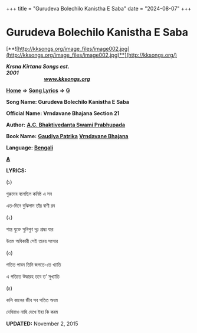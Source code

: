 +++
title = "Gurudeva Bolechilo Kanistha E Saba"
date = "2024-08-07"
+++

# Gurudeva Bolechilo Kanistha E Saba
[**![http://kksongs.org/image_files/image002.jpg](http://kksongs.org/image_files/image002.jpg)**](http://kksongs.org/)

**_Krsna Kirtana Songs est. 2001_**                                                                                                                                                 **_www.kksongs.org_**

**[Home](http://kksongs.org/)** **⇒** **[Song Lyrics](http://kksongs.org/lyrics.html)** **⇒** **[G](http://kksongs.org/songs/song_g.html)**

**Song Name: Gurudeva Bolechilo Kanistha E Saba**

**Official Name: Vrndavane Bhajana Section 21**

**Author:** [**A.C. Bhaktivedanta Swami Prabhupada**](http://kksongs.org/authors/list/acbsp.html)

**Book Name:** [**Gaudiya Patrika**](http://kksongs.org/authors/literature/gaudiyapatrika.html) [**Vrndavane Bhajana**](http://kksongs.org/authors/literature/vb.html)

**Language:** [**Bengali**](http://kksongs.org/language/list/bengali.html)

**[A](http://kksongs.org/songs/g/gurudeva9.html)**

**LYRICS:**

(১)

গুরুদেব বলেছিল কনিষ্ঠ এ সব

এত\-দিনে বুঝিলাম তাঁর বাণী রব

(২)

শাস্ত্র যুক্তে সুনিপুণ দৃঢ় শ্রদ্ধা যার

উত্তম অধিকারী সেই তারয় সংসার

(৩)

পতিত পাবন তিনি জগতে\-তে খ্যাতি

এ পতিতে উদ্ধারহ তবে ত’ সুখ্যাতি

(৪)

কলি কালের জীব সব পতিত অধম

দেখিয়াও নাহি দেখে ইহা কি করম

**UPDATED:** November 2, 2015